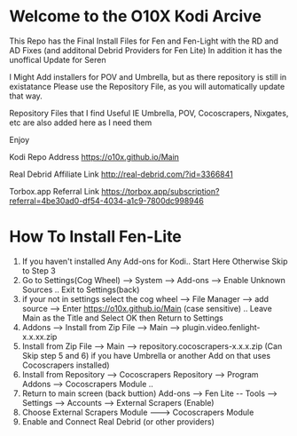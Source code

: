 # Welcome to the O10X Kodi Arcive

This Repo has the Final Install Files for Fen and Fen-Light with the RD and AD Fixes (and additonal Debrid Providers for Fen Lite) In addition it has the unoffical Update for Seren 

I Might Add installers for POV and Umbrella, but as there repository is still in existatance Please use the Repository File, as you will automatically update that way.

Repository Files that I find Useful IE Umbrella, POV, Cocoscrapers, Nixgates, etc are also added here as I need them

Enjoy 

Kodi Repo Address https://o10x.github.io/Main

Real Debrid Affiliate Link
http://real-debrid.com/?id=3366841

Torbox.app Referral  Link
https://torbox.app/subscription?referral=4be30ad0-df54-4034-a1c9-7800dc998946


# How To Install Fen-Lite
1) If you haven't installed Any Add-ons for Kodi.. Start Here Otherwise Skip to Step 3
2) Go to Settings(Cog Wheel) --> System --> Add-ons --> Enable Unknown Sources .. Exit to Settings(back)
3) if your not in settings select the cog wheel --> File Manager --> add source --> Enter https://o10x.github.io/Main (case sensitive) .. Leave Main as the Title and Select OK then Return to Settings
4) Addons --> Install from Zip File --> Main --> plugin.video.fenlight-x.x.xx.zip
5) Install from Zip File --> Main --> repository.cocoscrapers-x.x.x.zip (Can Skip step 5 and 6) if you have Umbrella or another Add on that uses Cocoscrapers installed)
6) Install from Repository --> Cocoscrapers Repository --> Program Addons --> Cocoscrapers Module ..
7) Return to main screen (back buttion) Add-ons --> Fen Lite -- Tools --> Settings --> Accounts --> External Scrapers (Enable)
8) Choose External Scrapers Module ---> Cocoscrapers Module
9) Enable and Connect Real Debrid (or other providers) 
